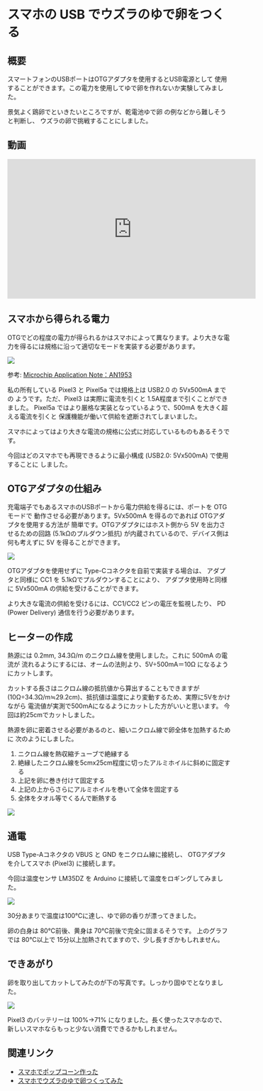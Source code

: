 # スマホの USB でウズラのゆで卵をつくる

## 概要

スマートフォンのUSBポートはOTGアダプタを使用するとUSB電源として
使用することができます。この電力を使用してゆで卵を作れないか実験してみました。

景気よく鶏卵でといきたいところですが、乾電池ゆで卵 の例などから難しそうと判断し、
ウズラの卵で挑戦することにしました。

## 動画

<iframe width="560" height="315" src="https://www.youtube.com/embed/XoHzk0J2f0c?si=W5COjgVICNYyLxdS" title="YouTube video player" frameborder="0" allow="accelerometer; autoplay; clipboard-write; encrypted-media; gyroscope; picture-in-picture; web-share" allowfullscreen></iframe>

## スマホから得られる電力

OTGでどの程度の電力が得られるかはスマホによって異なります。より大きな電力を得るには規格に沿って適切なモードを実装する必要があります。

![](./usb_powert_spec.png)

参考: [Microchip Application Note：AN1953](http://ww1.microchip.com/downloads/en/appnotes/00001953a.pdf)

私の所有している Pixel3 と Pixel5a では規格上は USB2.0 の 5Vx500mA までの
ようです。ただ、Pixel3 は実際に電流を引くと 1.5A程度まで引くことができました。
Pixel5a ではより厳格な実装となっているようで、500mA を大きく超える電流を引くと
保護機能が働いて供給を遮断されてしまいました。

スマホによってはより大きな電流の規格に公式に対応しているものもあるそうです。

今回はどのスマホでも再現できるように最小構成 (USB2.0: 5Vx500mA) で使用することに
しました。

## OTGアダプタの仕組み

充電端子でもあるスマホのUSBポートから電力供給を得るには、ポートを OTGモードで
動作させる必要があります。5Vx500mA を得るのであれば OTGアダプタを使用する方法が
簡単です。OTGアダプタにはホスト側から 5V を出力させるための回路
(5.1kΩのプルダウン抵抗) が内蔵されているので、デバイス側は何も考えずに
5V を得ることができます。

![](./cc_connection.png)

OTGアダプタを使用せずに Type-Cコネクタを自前で実装する場合は、
アダプタと同様に CC1 を 5.1kΩでプルダウンすることにより、
アダプタ使用時と同様に 5Vx500mA の供給を受けることができます。

より大きな電流の供給を受けるには、CC1/CC2 ピンの電圧を監視したり、
PD (Power Delivery) 通信を行う必要があります。

## ヒーターの作成

熱源には 0.2mm, 34.3Ω/m のニクロム線を使用しました。これに 500mA の電流が
流れるようにするには、オームの法則より、5V÷500mA＝10Ω になるようにカットします。

カットする長さはニクロム線の抵抗値から算出することもできますが
(10Ω÷34.3Ω/m≒29.2cm)、抵抗値は温度により変動するため、実際に5Vをかけながら
電流値が実測で500mAになるようにカットした方がいいと思います。
今回は約25cmでカットしました。

熱源を卵に密着させる必要があるのと、細いニクロム線で卵全体を加熱するために
次のようにしました。

1. ニクロム線を熱収縮チューブで絶縁する
2. 絶縁したニクロム線を5cmx25cm程度に切ったアルミホイルに斜めに固定する
3. 上記を卵に巻き付けて固定する
4. 上記の上からさらにアルミホイルを巻いて全体を固定する
5. 全体をタオル等でくるんで断熱する

![](./build.png)

## 通電

USB Type-Aコネクタの VBUS と GND をニクロム線に接続し、
OTGアダプタを介してスマホ (Pixel3) に接続します。

今回は温度センサ LM35DZ を Arduino に接続して温度をロギングしてみました。

![](./temp_graph.png)

30分あまりで温度は100℃に達し、ゆで卵の香りが漂ってきました。

卵の白身は 80℃前後、黄身は 70℃前後で完全に固まるそうです。
上のグラフでは 80℃以上で 15分以上加熱されてますので、少し長すぎかもしれません。

## できあがり

卵を取り出してカットしてみたのが下の写真です。しっかり固ゆでとなりました。

![](./coocked_egg.jpg)

Pixel3 のバッテリーは 100%→71% になりました。長く使ったスマホなので、
新しいスマホならもっと少ない消費でできるかもしれません。

## 関連リンク

- [スマホでポップコーン作った](../../2020/0525-smart-popcorn/article.md)
- [スマホでウズラのゆで卵つくってみた](https://x.com/shapoco/status/1622114717354573824)
